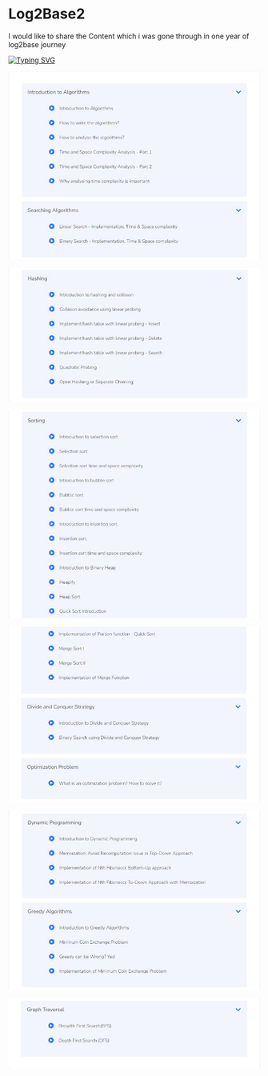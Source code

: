 # Log2Base2
I would like to share the Content which i was gone through in one year of log2base journey

[![Typing SVG](https://readme-typing-svg.herokuapp.com?size=39&height=56&lines=Algorithm;Log2Base2)](https://git.io/typing-svg)
<p><img src="https://github.com/palash0216/Log2Base2/blob/main/Algortihm/1.JPG"></p>
<p><img src="https://github.com/palash0216/Log2Base2/blob/main/Algortihm/2.JPG"></p>
<p><img src="https://github.com/palash0216/Log2Base2/blob/main/Algortihm/3.JPG"></p>
<p><img src="https://github.com/palash0216/Log2Base2/blob/main/Algortihm/4.JPG"></p>
<p><img src="https://github.com/palash0216/Log2Base2/blob/main/Algortihm/5.JPG"></p>
<p><img src="https://github.com/palash0216/Log2Base2/blob/main/Algortihm/6.JPG"></p>
<!-- <p><img src=" "></p> -->
<!-- <p><img src=" "></p> -->
